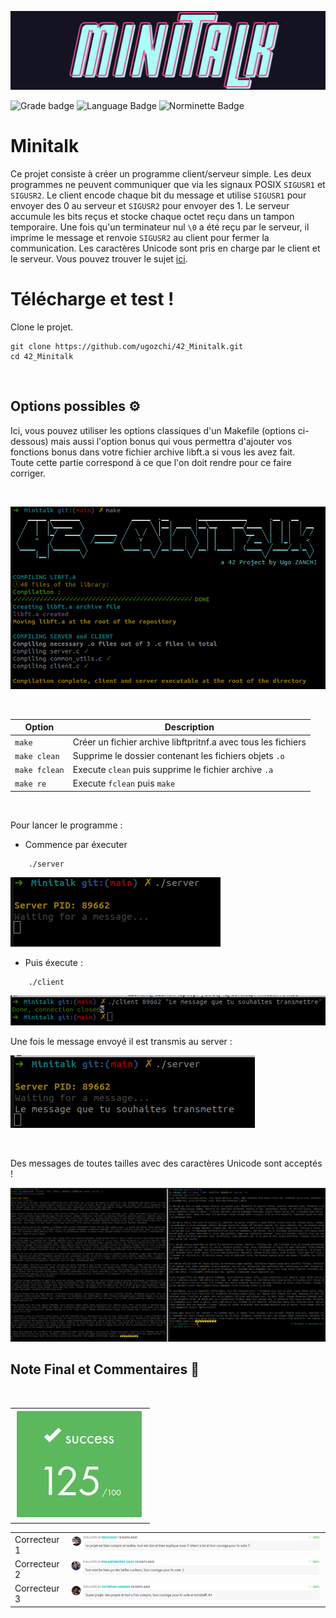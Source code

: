 ![Minitalk logo](.media/minitalk_logo.png)

![Grade badge](https://img.shields.io/badge/125_%2F_100-004d40?label=final%20grade&labelColor=151515&logo=data:image/svg%2bxml;base64,PHN2ZyB4bWxucz0iaHR0cDovL3d3dy53My5vcmcvMjAwMC9zdmciIGhlaWdodD0iMjRweCIgdmlld0JveD0iMCAwIDI0IDI0IiB3aWR0aD0iMjRweCIgZmlsbD0iI0ZGRkZGRiI+PHBhdGggZD0iTTAgMGgyNHYyNEgweiIgZmlsbD0ibm9uZSIvPjxwYXRoIGQ9Ik0xMiAxNy4yN0wxOC4xOCAyMWwtMS42NC03LjAzTDIyIDkuMjRsLTcuMTktLjYxTDEyIDIgOS4xOSA4LjYzIDIgOS4yNGw1LjQ2IDQuNzNMNS44MiAyMXoiLz48L3N2Zz4=) ![Language Badge](https://img.shields.io/badge/C-fe428e?logo=C&label=language&labelColor=151515) ![Norminette Badge](https://img.shields.io/badge/passing-brightgreen?logo=42&label=norminette&labelColor=151515)

# Minitalk

Ce projet consiste à créer un programme client/serveur simple. Les deux programmes ne peuvent communiquer que via les signaux POSIX `SIGUSR1` et `SIGUSR2`.
Le client encode chaque bit du message et utilise `SIGUSR1` pour envoyer des 0 au serveur et `SIGUSR2` pour envoyer des 1. Le serveur accumule les bits reçus et stocke chaque octet reçu dans un tampon temporaire.
Une fois qu'un terminateur nul `\0` a été reçu par le serveur, il imprime le message et renvoie `SIGUSR2` au client pour fermer la communication. Les caractères Unicode sont pris en charge par le client et le serveur.
Vous pouvez trouver le sujet [ici](en.subject.pdf).

# Télécharge et test !

Clone le projet.

```
git clone https://github.com/ugozchi/42_Minitalk.git
cd 42_Minitalk
```

<br>

## Options possibles ⚙️

Ici, vous pouvez utiliser les options classiques d'un Makefile (options ci-dessous) mais aussi l'option bonus qui vous permettra d'ajouter vos fonctions bonus dans votre fichier archive libft.a si vous les avez fait.  
Toute cette partie correspond à ce que l'on doit rendre pour ce faire corriger.

<br>

![Compile](.media/compile.png)

<br>

| Option | Description |
| --- | --- |
| `make` | Créer un fichier archive libftpritnf.a avec tous les fichiers |
| `make clean` | Supprime le dossier contenant les fichiers objets ```.o```|
| `make fclean` | Execute `clean` puis supprime le fichier archive ```.a```|
| `make re` | Execute `fclean` puis `make` |

<br>

Pour lancer le programme :
- Commence par éxecuter 
```
	./server
```
![server](.media/server.png)

- Puis éxecute :
```
	./client
```
![client](.media/client.png)

Une fois le message envoyé il est transmis au server :

![recu](.media/recu.png)

<br>

Des messages de toutes tailles avec des caractères Unicode sont acceptés !

![big](.media/big.png)

## Note Final et Commentaires 📔

<br>

| |
| --- |
| ![](.media/note.png) |


| | |
| --- | --- |
| Correcteur 1 | <img src=".media/com1.png" /> |
| Correcteur 2 | <img src=".media/com2.png" /> |
| Correcteur 3 | <img src=".media/com3.png" /> |